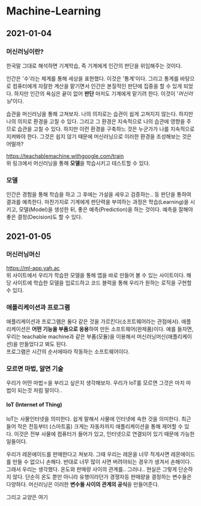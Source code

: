 # Machine-Learning

## 2021-01-04
### 머신러닝이란?
한국말 그대로 해석하면 기계학습, 즉 기계에게 인간의 판단을 위임해주는 것이다.  

인간은 '수'라는 체계를 통해 세상을 표현했다. 이것은 '통계'이다. 그리고 통계를 바탕으로 컴퓨터에게 자잘한 계산을 맡기면서 인간은 본질적인 판단에 집중을 할 수 있게 되었다. 하지만 인간의 욕심은 끝이 없어 **판단** 마저도 기계에게 맡기려 한다. 이것이 '*머신러닝*'이다. 

습관을 머신러닝을 통해 고쳐보자. 나의 의지로는 습관이 쉽게 고쳐지지 않는다. 하지만 나의 의지로 환경을 고칠 수 있다. 그리고 그 환경은 지속적으로 나의 습관에 영향을 주므로 습관을 고칠 수 있다. 하지만 이런 환경을 구축하느 것은 누군가가 나를 지속적으로 지켜봐야 한다. 그것은 쉽지 않기 때문에 머신러닝으로 이러한 환경을 조성해보는 것은 어떨까?  

https://teachablemachine.withgoogle.com/train  
위 링크에서 머신러닝을 통해 **모델**을 학습시키고 테스트할 수 있다.

### 모델
인간은 경험을 통해 학습을 하고 그 후에는 가설을 세우고 검증하는.. 등 판단을 통하여 결과를 예측한다. 마찬가지로 기계에게 판단력을 부여하는 과정은 학습(Learning)을 시키고, 모델(Model)을 생성한 뒤, 좋은 예측(Prediction)을 하는 것이다. 예측을 잘해야 좋은 결정(Decision)도 할 수 있다.  

## 2021-01-05
### 머신러닝머신
https://ml-app.yah.ac  
위 사이트에서 우리가 학습한 모델을 통해 앱을 바로 만들어 볼 수 있는 사이트이다. 해당 사이트에 학습한 모델을 업로드하고 코드 블럭을 통해 우리가 원하는 로직을 구현할 수 있다.  

### 애플리케이션과 프로그램
애플리케이션과 프로그램은 둘다 같은 것을 가르킨다(소프트웨어라는 관점에서). 
애플리케이션은 **어떤 기능을 부품으로 응용**하여 만든 소프트웨어(완제품)이다. 예를 들자면, 우리는 teachable machine과 같은 부품(모듈)을 이용해서 머신러닝머신(애플리케이션)을 만들었다고 봐도 된다.  
프로그램은 시간의 순서에따라 작동하는 소프트웨어이다.  

### 모르면 마법, 알면 기술
우리가 어떤 마법⚛️을 부리고 싶은지 생각해보자. 우리가 IoT를 모르면 그것은 마치 마법이 되는것 처럼 말이다..  
#### IoT (Internet of Thing)
IoT는 사물인터넷을 의미한다. 쉽게 말해서 사물에 인터넷에 속한 것을 의미한다. 최근들어 작은 전등부터 (스마트홈) 크게는 자동차까지 애플리케이션을 통해 제어할 수 있다. 이것은 전부 사물에 컴퓨터가 들어가 있고, 인터넷으로 연결되어 있기 때문에 가능한 일들이다.  

우리가 레몬에이드를 판매한다고 쳐보자. 그때 우리는 레몬을 너무 적게사면 레몬에이드를 만들 수 없으니 손해다. 반대로 너무 많이 사면 버려야되는 경우가 생겨서 손해이다. 그래서 우리는 생각했다. 온도와 판매량 사이의 관계를.. 그러나.. 현실은 그렇게 단순하지 않다. 단순히 온도 뿐만 아니라 유행이라던가 경쟁자등 판매량을 결정하는 변수들은 다양하다. 머신러닝은 이러한 **변수들 사이의 관계의 공식**을 만들어준다.  

그리고 교양은 여기
